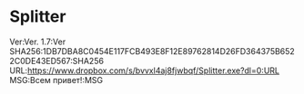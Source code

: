 # Splitter

Ver:Ver. 1.7:Ver
SHA256:1DB7DBA8C0454E117FCB493E8F12E89762814D26FD364375B6522C0DE43ED567:SHA256
URL:https://www.dropbox.com/s/bvvxl4aj8fjwbqf/Splitter.exe?dl=0:URL
MSG:Всем привет!:MSG
